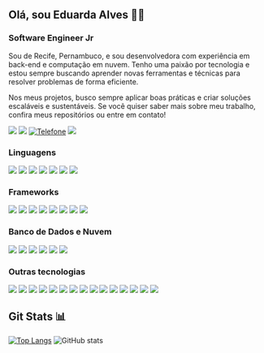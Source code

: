 ## Olá, sou Eduarda Alves 👋🏽
### Software Engineer Jr

Sou de Recife, Pernambuco, e sou desenvolvedora com experiência em back-end e computação em nuvem. Tenho uma paixão por tecnologia e estou sempre buscando aprender novas ferramentas e técnicas para resolver problemas de forma eficiente. 

Nos meus projetos, busco sempre aplicar boas práticas e criar soluções escaláveis e sustentáveis. Se você quiser saber mais sobre meu trabalho, confira meus repositórios ou entre em contato!

<a href = "mailto:duarda.alvesx@gmail.com"><img src="https://img.shields.io/badge/Gmail-D14836?style=for-the-badge&logo=gmail&logoColor=white" target="_blank"></a>
<a href="https://www.linkedin.com/in/eduardaalves/" target="_blank"><img src="https://img.shields.io/badge/-LinkedIn-%230077B5?style=for-the-badge&logo=linkedin&logoColor=white" target="_blank"></a> 
[![Telefone](https://img.shields.io/badge/WhatsApp-25D366?style=for-the-badge&logo=whatsapp&logoColor=white)](tel:+558199795-7044)
<a href=" " target="_blank"><img src="https://img.shields.io/badge/website-000000?style=for-the-badge&logo=About.me&logoColor=white" target="_blank"></a> 

### Linguagens

<a href=" " target="_blank"><img src="https://img.shields.io/badge/java-%23ED8B00.svg?style=for-the-badge&logo=openjdk&logoColor=white" target="_blank"></a> 
<a href=" " target="_blank"><img src="https://img.shields.io/badge/typescript-%23007ACC.svg?style=for-the-badge&logo=typescript&logoColor=white" target="_blank"></a> 
<a href=" " target="_blank"><img src="https://img.shields.io/badge/Python-FFD43B?style=for-the-badge&logo=python&logoColor=blue" target="_blank"></a> 
<a href=" " target="_blank"><img src="https://img.shields.io/badge/C%23-239120?style=for-the-badge&logo=csharp&logoColor=white" target="_blank"></a> 
<a href=" " target="_blank"><img src="https://img.shields.io/badge/JavaScript-323330?style=for-the-badge&logo=javascript&logoColor=F7DF1E" target="_blank"></a> 
<a href=" " target="_blank"><img src="https://img.shields.io/badge/Junit5-25A162?style=for-the-badge&logo=junit5&logoColor=white" target="_blank"></a> 
<a href=" " target="_blank"><img src="https://img.shields.io/badge/Node%20js-339933?style=for-the-badge&logo=nodedotjs&logoColor=white" target="_blank"></a> 

### Frameworks

<a href=" " target="_blank"><img src="https://img.shields.io/badge/Blazor-512BD4?style=for-the-badge&logo=blazor&logoColor=white" target="_blank"></a> 
<a href=" " target="_blank"><img src="https://img.shields.io/badge/Bootstrap-563D7C?style=for-the-badge&logo=bootstrap&logoColor=white" target="_blank"></a> 
<a href=" " target="_blank"><img src="https://img.shields.io/badge/Django-092E20?style=for-the-badge&logo=django&logoColor=green" target="_blank"></a> 
<a href=" " target="_blank"><img src="https://img.shields.io/badge/Express%20js-000000?style=for-the-badge&logo=express&logoColor=white" target="_blank"></a> 
<a href=" " target="_blank"><img src="https://img.shields.io/badge/Flask-000000?style=for-the-badge&logo=flask&logoColor=white" target="_blank"></a> 
<a href=" " target="_blank"><img src="https://img.shields.io/badge/.NET-512BD4?style=for-the-badge&logo=dotnet&logoColor=white" target="_blank"></a> 
<a href=" " target="_blank"><img src="https://img.shields.io/badge/React-20232A?style=for-the-badge&logo=react&logoColor=61DAFB" target="_blank"></a> 
<a href=" " target="_blank"><img src="https://img.shields.io/badge/Spring_Boot-6DB33F?style=for-the-badge&logo=spring-boot&logoColor=white" target="_blank"></a> 

### Banco de Dados e Nuvem

<a href=" " target="_blank"><img src="https://img.shields.io/badge/Amazon_AWS-FF9900?style=for-the-badge&logo=amazonaws&logoColor=white" target="_blank"></a> 
<a href=" " target="_blank"><img src="https://img.shields.io/badge/microsoft%20azure-0089D6?style=for-the-badge&logo=microsoft-azure&logoColor=white" target="_blank"></a> 
<a href=" " target="_blank"><img src="https://img.shields.io/badge/Microsoft%20SQL%20Server-CC2927?style=for-the-badge&logo=microsoft%20sql%20server&logoColor=white" target="_blank"></a> 
<a href=" " target="_blank"><img src="https://img.shields.io/badge/MongoDB-4EA94B?style=for-the-badge&logo=mongodb&logoColor=white" target="_blank"></a> 
<a href=" " target="_blank"><img src="https://img.shields.io/badge/MySQL-005C84?style=for-the-badge&logo=mysql&logoColor=white" target="_blank"></a> 
<a href=" " target="_blank"><img src="https://img.shields.io/badge/PostgreSQL-316192?style=for-the-badge&logo=postgresql&logoColor=white" target="_blank"></a> 


### Outras tecnologias

<a href=" " target="_blank"><img src="https://img.shields.io/badge/Apache_Kafka-231F20?style=for-the-badge&logo=apache-kafka&logoColor=white" target="_blank"></a> 
<a href=" " target="_blank"><img src="https://img.shields.io/badge/Apache_Spark-FFFFFF?style=for-the-badge&logo=apachespark&logoColor=#E35A16" target="_blank"></a> 
<a href=" " target="_blank"><img src="https://img.shields.io/badge/Markdown-000000?style=for-the-badge&logo=markdown&logoColor=white" target="_blank"></a> 
<a href=" " target="_blank"><img src="https://img.shields.io/badge/CSS3-1572B6?style=for-the-badge&logo=css3&logoColor=white" target="_blank"></a> 
<a href=" " target="_blank"><img src="https://img.shields.io/badge/HTML5-E34F26?style=for-the-badge&logo=html5&logoColor=white" target="_blank"></a> 
<a href=" " target="_blank"><img src="https://img.shields.io/badge/Notion-000000?style=for-the-badge&logo=notion&logoColor=white" target="_blank"></a> 
<a href=" " target="_blank"><img src="https://img.shields.io/badge/GitHub-100000?style=for-the-badge&logo=github&logoColor=white" target="_blank"></a> 
<a href=" " target="_blank"><img src="https://img.shields.io/badge/json-5E5C5C?style=for-the-badge&logo=json&logoColor=white" target="_blank"></a> 
<a href=" " target="_blank"><img src="https://img.shields.io/badge/pandas-%23150458.svg?style=for-the-badge&logo=pandas&logoColor=white" target="_blank"></a> 
<a href=" " target="_blank"><img src="https://img.shields.io/badge/GIT-E44C30?style=for-the-badge&logo=git&logoColor=white" target="_blank"></a> 
<a href=" " target="_blank"><img src="https://img.shields.io/badge/powershell-5391FE?style=for-the-badge&logo=powershell&logoColor=white" target="_blank"></a> 
<a href=" " target="_blank"><img src="https://img.shields.io/badge/javafx-%23FF0000.svg?style=for-the-badge&logo=javafx&logoColor=white" target="_blank"></a> 
<a href=" " target="_blank"><img src="https://img.shields.io/badge/OpenCV-27338e?style=for-the-badge&logo=OpenCV&logoColor=white" target="_blank"></a> 
<a href=" " target="_blank"><img src="https://img.shields.io/badge/Postman-FF6C37?style=for-the-badge&logo=Postman&logoColor=white" target="_blank"></a> 
<a href=" " target="_blank"><img src="https://img.shields.io/badge/PowerBI-F2C811?style=for-the-badge&logo=Power%20BI&logoColor=white" target="_blank"></a> 

## Git Stats 📊

[![Top Langs](https://github-readme-stats.vercel.app/api/top-langs/?username=eduardaalvess&layout=donut&langs_count=4&theme=transparent)](https://github.com/eduardaalvess/github-readme-stats)
![GitHub stats](https://github-readme-stats.vercel.app/api?username=eduardaalvess&show_icons=true&theme=transparent) 
